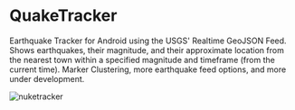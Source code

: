 # QuakeTracker
Earthquake Tracker for Android using the USGS' Realtime GeoJSON Feed. Shows earthquakes, their magnitude, and their approximate location from the nearest town within a specified magnitude and timeframe (from the current time). Marker Clustering, more earthquake feed options, and more under development.

![nuketracker](https://user-images.githubusercontent.com/5043777/30253576-1462b148-9656-11e7-8d71-2032e533582f.png)
